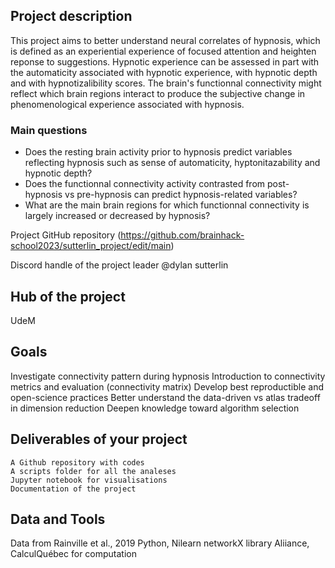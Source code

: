 
## Project description 

This project aims to better understand neural correlates of hypnosis, which is defined as an experiential experience of focused attention and heighten reponse to suggestions. Hypnotic experience can be assessed in part with the automaticity associated with hypnotic experience, with hypnotic depth and with hypnotizalibility scores. The brain's functionnal connectivity might reflect which brain regions interact to produce the subjective change in phenomenological experience associated with hypnosis. 

### Main questions
- Does the resting brain activity prior to hypnosis predict variables reflecting hypnosis such as sense of automaticity, hyptonitazability and hypnotic depth?
- Does the functionnal connectivity activity contrasted from post-hypnosis vs pre-hypnosis can predict hypnosis-related variables?
- What are the main brain regions for which functionnal connectivity is largely increased or decreased by hypnosis?


Project GitHub repository
(https://github.com/brainhack-school2023/sutterlin_project/edit/main)


Discord handle of the project leader
 @dylan sutterlin

## Hub of the project
UdeM

## Goals 

   Investigate connectivity pattern during hypnosis
   Introduction to connectivity metrics and evaluation (connectivity matrix)
   Develop best reproductible and open-science practices
   Better understand the data-driven vs atlas tradeoff in dimension reduction
   Deepen knowledge toward algorithm selection

## Deliverables of your project

    A Github repository with codes
    A scripts folder for all the analeses 
    Jupyter notebook for visualisations  
    Documentation of the project


## Data and Tools
Data from Rainville et al., 2019
Python, Nilearn
networkX library
Aliiance, CalculQuébec for computation

